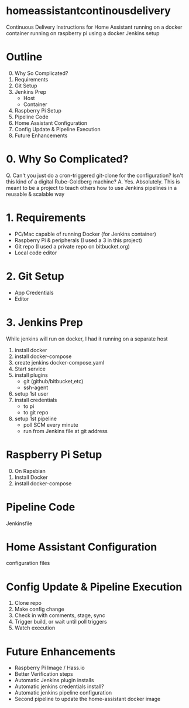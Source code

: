 # homeassistantcontinousdelivery
Continuous Delivery Instructions for Home Assistant running on a docker container running on raspberry pi using a docker Jenkins setup

# Outline
0. Why So Complicated?
1. Requirements
2. Git Setup
3. Jenkins Prep
    * Host
    * Container
4. Raspberry Pi Setup
5. Pipeline Code
6. Home Assistant Configuration
7. Config Update & Pipeline Execution
8. Future Enhancements

# 0. Why So Complicated?
Q. Can't you just do a cron-triggered git-clone for the configuration? Isn't this kind of a digital Rube-Goldberg machine?
A. Yes. Absolutely. This is meant to be a project to teach others how to use Jenkins pipelines in a reusable & scalable way 

# 1. Requirements
* PC/Mac capable of running Docker (for Jenkins container)
* Raspberry Pi & peripherals (I used a 3 in this project)
* Git repo (I used a private repo on bitbucket.org)
* Local code editor


# 2. Git Setup
* App Credentials
* Editor 

# 3. Jenkins Prep
While jenkins will run on docker, I had it running on a separate host

1. install docker
2. install docker-compose
3. create jenkins docker-compose.yaml
4. Start service
5. install plugins
    * git (github/bitbucket,etc)
    * ssh-agent
6. setup 1st user
7. install credentials
    * to pi
    * to git repo
8. setup 1st pipeline
    * poll SCM every minute
    * run from Jenkins file at git address

# Raspberry Pi Setup
0. On Rapsbian
1. Install Docker
2. install docker-compose

# Pipeline Code
Jenkinsfile

# Home Assistant Configuration
configuration files

# Config Update & Pipeline Execution
1. Clone repo
2. Make config change
3. Check in with comments, stage, sync
4. Trigger build, or wait until poll triggers
5. Watch execution

# Future Enhancements
* Raspberry Pi Image / Hass.io
* Better Verification steps
* Automatic Jenkins plugin installs
* Automatic jenkins credentials install?
* Automatic jenkins pipeline configuration
* Second pipeline to update the home-assistant docker image